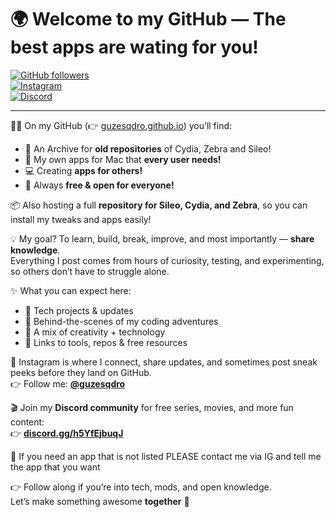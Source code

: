 # 🌍 Welcome to my GitHub — The best apps are wating for you!  

[![GitHub followers](https://img.shields.io/github/followers/guzesqdro?label=Follow%20me%20on%20GitHub&style=social)](https://github.com/guzesqdro)  
[![Instagram](https://img.shields.io/badge/Instagram-%40guzesqdro-E4405F?logo=instagram&logoColor=white)](https://instagram.com/guzesqdro)  
[![Discord](https://img.shields.io/badge/Discord-Join%20Server-5865F2?logo=discord&logoColor=white)](https://discord.com/invite/h5YfEjbuqJ)  

---

👨‍💻 On my GitHub (👉 [guzesqdro.github.io](https://guzesqdro.github.io)) you’ll find:  
- 📱 An Archive for **old repositories** of Cydia, Zebra and Sileo!
- 🍏 My own apps for Mac that **every user needs!**
- 💻 Creating **apps for others!**
- 🎁 Always **free & open for everyone!**  

📦 Also hosting a full **repository for Sileo, Cydia, and Zebra**, so you can install my tweaks and apps easily!  

💡 My goal? To learn, build, break, improve, and most importantly — **share knowledge**.  
Everything I post comes from hours of curiosity, testing, and experimenting, so others don’t have to struggle alone.  

✨ What you can expect here:  
- 🔧 Tech projects & updates  
- 🚀 Behind-the-scenes of my coding adventures  
- 🎨 A mix of creativity + technology  
- 🔗 Links to tools, repos & free resources  

📲 Instagram is where I connect, share updates, and sometimes post sneak peeks before they land on GitHub.  
👉 Follow me: [**@guzesqdro**](https://instagram.com/guzesqdro)  

🎬 Join my **Discord community** for free series, movies, and more fun content:  
👉 [**discord.gg/h5YfEjbuqJ**](https://discord.com/invite/h5YfEjbuqJ)  

💬 If you need an app that is not listed PLEASE contact me via IG and tell me the app that you want  

👉 Follow along if you’re into tech, mods, and open knowledge.  
Let’s make something awesome **together** 🚀
